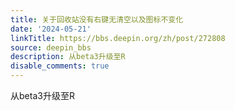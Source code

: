 ```yaml
---
title: 关于回收站没有右键无清空以及图标不变化
date: '2024-05-21'
linkTitle: https://bbs.deepin.org/zh/post/272808
source: deepin_bbs
description: 从beta3升级至R
disable_comments: true
---
```

从beta3升级至R
